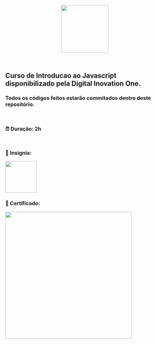 <p align="center">
<img src="https://hermes.digitalinnovation.one/courses/cover/81d76cda-c615-41d7-84c4-c0437c7b545a_cover.png" height="150" >
</p><br>
<p align="center">
<h2> Curso de Introducao ao Javascript disponibilizado pela Digital Inovation One.</h2>
<h3> Todos os códigos feitos estarão commitados dentro deste repositório.</h3>
<br>
<h3> ⏰ Duração: 2h</h3><br>
<h3> 🏅 Insignia: </h3>
<a href="#"><img src="https://hermes.digitalinnovation.one/courses/badge/81d76cda-c615-41d7-84c4-c0437c7b545a.png" height="100"></a><br>
<h3> 🧾 Certificado: </h3>
<a href="https://www.dio.me/certificate/80DC8CB0/share" target="_blank"><img src="https://hermes.digitalinnovation.one/certificates/cover/80DC8CB0.jpg" height="400"></a>

</p>
